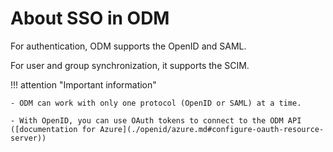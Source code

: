 # About SSO in ODM

For authentication, ODM supports the OpenID and SAML.

For user and group synchronization, it supports the SCIM.

!!! attention "Important information"

    - ODM can work with only one protocol (OpenID or SAML) at a time.

    - With OpenID, you can use OAuth tokens to connect to the ODM API ([documentation for Azure](./openid/azure.md#configure-oauth-resource-server))
